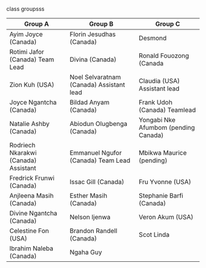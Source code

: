 class groupsss

| Group A                | Group B                 | Group C                 |
|------------------------|-------------------------|-------------------------|
| Ayim Joyce (Canada)     | Florin Jesudhas (Canada)| Desmond                 |
| Rotimi Jafor (Canada) Team Lead  | Divina (Canada)         | Ronald Fouozong (Canada |
| Zion Kuh (USA)         | Noel Selvaratnam (Canada) Assistant lead| Claudia (USA)  Assistant lead         |
| Joyce Ngantcha (Canada)| Bildad Anyam (Canada)   | Frank Udoh (Canada) Teamlead |
| Natalie Ashby (Canada) | Abiodun Olugbenga (Canada)| Yongabi Nke Afumbom (pending Canada) |
| Rodriech Nkarakwi (Canada) Assistant| Emmanuel Ngufor (Canada) Team Lead| Mbikwa Maurice (pending)|
| Fredrick Frunwi (Canada)| Issac Gill (Canada)    | Fru Yvonne (USA)        |
| Anjleena Masih (Canada)| Esther Masih (Canada)   | Stephanie Barfi (Canada)|
| Divine Ngantcha (Canada)| Nelson Ijenwa   | Veron Akum (USA)              |
| Celestine Fon (USA)     | Brandon Randell (Canada)| Scot Linda              |
| Ibrahim Naleba (Canada) | Ngaha Guy                        |                       |
